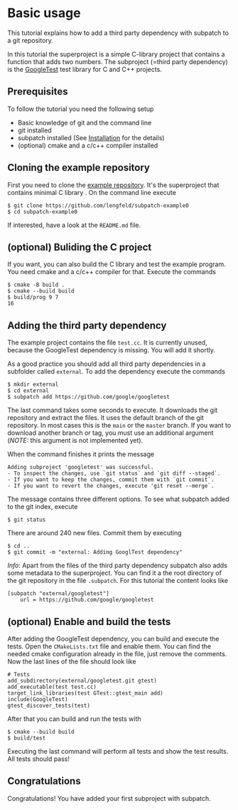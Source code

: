 # Basic usage

This tutorial explains how to add a third party dependency with subpatch to a
git repository.

In this tutorial the superproject is a simple C-library project that contains a
function that adds two numbers. The subproject (=third party dependency) is the
[GoogleTest](https://google.github.io/googletest/) test library for C and C++
projects.


## Prerequisites

To follow the tutorial you need the following setup

* Basic knowledge of git and the command line
* git installed
* subpatch installed (See [Installation](installation.md) for the details)
* (optional) cmake and a c/c++ compiler installed


## Cloning the example repository

First you need to clone the
[example repository](https://github.com/lengfeld/subpatch-example0). It's
the superproject that contains minimal C library . On the command line execute

    $ git clone https://github.com/lengfeld/subpatch-example0
    $ cd subpatch-example0

If interested, have a look at the `README.md` file.


## (optional) Buliding the C project

If you want, you can also build the C library and test the example program.
You need cmake and a c/c++ compiler for that. Execute the commands

    $ cmake -B build .
    $ cmake --build build
    $ build/prog 9 7
    16


## Adding the third party dependency

The example project contains the file `test.cc`. It is currently unused,
because the GoogleTest dependency is missing. You will add it shortly.

As a good practice you should add all third party dependencies in a subfolder
called `external`. To add the dependency execute the commands

    $ mkdir external
    $ cd external
    $ subpatch add https://github.com/google/googletest

The last command takes some seconds to execute. It downloads the git repository
and extract the files. It uses the default branch of the git repository. In
most cases this is the `main` or the `master` branch. If you want to download
another branch or tag, you must use an additional argument (*NOTE:* this
argument is not implemented yet).

When the command finishes it prints the message

    Adding subproject 'googletest' was successful.
    - To inspect the changes, use `git status` and `git diff --staged`.
    - If you want to keep the changes, commit them with `git commit`.
    - If you want to revert the changes, execute 'git reset --merge`.

The message contains three different options. To see what subpatch added
to the git index, execute

    $ git status

There are around 240 new files. Commit them by executing

    $ cd ..
    $ git commit -m "external: Adding GooglTest dependency"

*Info*: Apart from the files of the third party dependency subpatch also
adds some metadata to the superproject. You can find it a the root
directory of the git repository in the file `.subpatch`. For this
tutorial the content looks like

    [subpatch "external/googletest"]
    	url = https://github.com/google/googletest


## (optional) Enable and build the tests

After adding the GoogleTest dependency, you can build and execute the tests.
Open the `CMakeLists.txt` file and enable them. You can find the needed cmake
configuration already in the file, just remove the comments. Now the last lines
of the file should look like

    # Tests
    add_subdirectory(external/googletest.git gtest)
    add_executable(test test.cc)
    target_link_libraries(test GTest::gtest_main add)
    include(GoogleTest)
    gtest_discover_tests(test)

After that you can build and run the tests with

    $ cmake --build build
    $ build/test

Executing the last command will perform all tests and show the test results. All
tests should pass!


## Congratulations

Congratulations! You have added your first subproject with subpatch.
